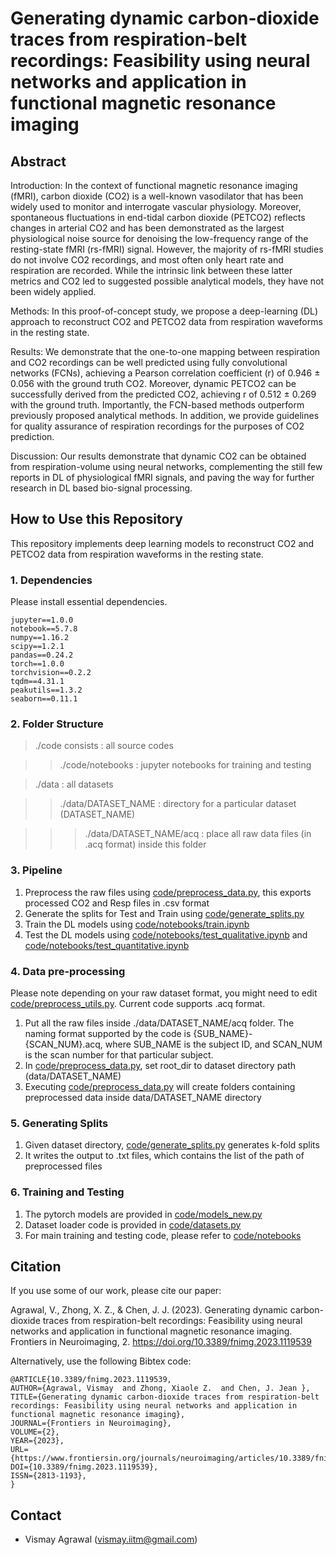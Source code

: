 # Generating dynamic carbon-dioxide traces from respiration-belt recordings: Feasibility using neural networks and application in functional magnetic resonance imaging

## Abstract

Introduction: In the context of functional magnetic resonance imaging (fMRI), carbon dioxide (CO2) is a well-known vasodilator that has been widely used to monitor and interrogate vascular physiology. Moreover, spontaneous fluctuations in end-tidal carbon dioxide (PETCO2) reflects changes in arterial CO2 and has been demonstrated as the largest physiological noise source for denoising the low-frequency range of the resting-state fMRI (rs-fMRI) signal. However, the majority of rs-fMRI studies do not involve CO2 recordings, and most often only heart rate and respiration are recorded. While the intrinsic link between these latter metrics and CO2 led to suggested possible analytical models, they have not been widely applied.

Methods: In this proof-of-concept study, we propose a deep-learning (DL) approach to reconstruct CO2 and PETCO2 data from respiration waveforms in the resting state.

Results: We demonstrate that the one-to-one mapping between respiration and CO2 recordings can be well predicted using fully convolutional networks (FCNs), achieving a Pearson correlation coefficient (r) of 0.946 ± 0.056 with the ground truth CO2. Moreover, dynamic PETCO2 can be successfully derived from the predicted CO2, achieving r of 0.512 ± 0.269 with the ground truth. Importantly, the FCN-based methods outperform previously proposed analytical methods. In addition, we provide guidelines for quality assurance of respiration recordings for the purposes of CO2 prediction.

Discussion: Our results demonstrate that dynamic CO2 can be obtained from respiration-volume using neural networks, complementing the still few reports in DL of physiological fMRI signals, and paving the way for further research in DL based bio-signal processing.

## How to Use this Repository

This repository implements deep learning models to reconstruct CO2 and PETCO2 data from respiration waveforms in the resting state. 

### 1. Dependencies
Please install essential dependencies.

```
jupyter==1.0.0
notebook==5.7.8
numpy==1.16.2
scipy==1.2.1
pandas==0.24.2
torch==1.0.0
torchvision==0.2.2
tqdm==4.31.1
peakutils==1.3.2
seaborn==0.11.1
```

### 2. Folder Structure

> ./code consists : all source codes

> > ./code/notebooks : jupyter notebooks for training and testing

> ./data : all datasets

> > ./data/DATASET_NAME : directory for a particular dataset (DATASET_NAME)

> > > ./data/DATASET_NAME/acq : place all raw data files (in .acq format) inside this folder




### 3. Pipeline

1. Preprocess the raw files using [code/preprocess_data.py](code/preprocess_data.py), this exports processed CO2 and Resp files in .csv format
2. Generate the splits for Test and Train using [code/generate_splits.py](code/generate_splits.py)
3. Train the DL models using [code/notebooks/train.ipynb](code/notebooks/train.ipynb)
4. Test the DL models using [code/notebooks/test_qualitative.ipynb](code/notebooks/test_quantitative.ipynb) and [code/notebooks/test_quantitative.ipynb](code/notebooks/test_quantitative.ipynb)


### 4. Data pre-processing 

Please note depending on your raw dataset format, you might need to edit [code/preprocess_utils.py](code/preprocess_utils.py). Current code supports .acq format.

1. Put all the raw files inside ./data/DATASET_NAME/acq folder. The naming format supported by the code is {SUB_NAME}-{SCAN_NUM}.acq, where SUB_NAME is the subject ID, and SCAN_NUM is the scan number for that particular subject.
1. In [code/preprocess_data.py](code/preprocess_data.py), set root_dir to dataset directory path (data/DATASET_NAME) 
2. Executing [code/preprocess_data.py](code/preprocess_data.py) will create folders containing preprocessed data inside data/DATASET_NAME directory


### 5. Generating Splits

1. Given dataset directory, [code/generate_splits.py](code/generate_splits.py) generates k-fold splits 
2. It writes the output to .txt files, which contains the list of the path of preprocessed files

### 6. Training and Testing

1. The pytorch models are provided in [code/models_new.py](code/models_new.py)
2. Dataset loader code is provided in [code/datasets.py](code/datasets.py)
2. For main training and testing code, please refer to [code/notebooks](code/notebooks)

## Citation

If you use some of our work, please cite our paper:

Agrawal, V., Zhong, X. Z., & Chen, J. J. (2023). Generating dynamic carbon-dioxide traces from respiration-belt recordings: Feasibility using neural networks and application in functional magnetic resonance imaging. Frontiers in Neuroimaging, 2. https://doi.org/10.3389/fnimg.2023.1119539

Alternatively, use the following Bibtex code:
~~~
@ARTICLE{10.3389/fnimg.2023.1119539,
AUTHOR={Agrawal, Vismay  and Zhong, Xiaole Z.  and Chen, J. Jean },
TITLE={Generating dynamic carbon-dioxide traces from respiration-belt recordings: Feasibility using neural networks and application in functional magnetic resonance imaging},
JOURNAL={Frontiers in Neuroimaging},
VOLUME={2},
YEAR={2023},
URL={https://www.frontiersin.org/journals/neuroimaging/articles/10.3389/fnimg.2023.1119539},
DOI={10.3389/fnimg.2023.1119539},
ISSN={2813-1193},
}
~~~

## Contact

* Vismay Agrawal (vismay.iitm@gmail.com)
